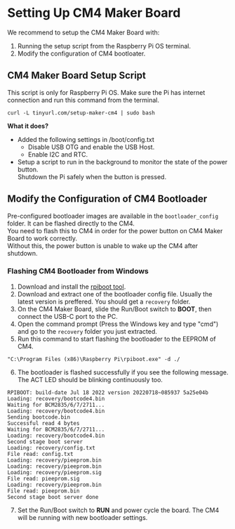 # Setting Up CM4 Maker Board #
We recommend to setup the CM4 Maker Board with:
1. Running the setup script from the Raspberry Pi OS terminal.
2. Modify the configuration of CM4 bootloater.

## CM4 Maker Board Setup Script ##
This script is only for Raspberry Pi OS. Make sure the Pi has internet connection and run this command from the terminal.
```
curl -L tinyurl.com/setup-maker-cm4 | sudo bash
```

**What it does?**
- Added the following settings in /boot/config.txt
  - Disable USB OTG and enable the USB Host.
  - Enable I2C and RTC.
- Setup a script to run in the background to monitor the state of the power button.<br>Shutdown the Pi safely when the button is pressed.

## Modify the Configuration of CM4 Bootloader ##
Pre-configured bootloader images are available in the `bootloader_config` folder. It can be flashed directly to the CM4.<br>
You need to flash this to CM4 in order for the power button on CM4 Maker Board to work correctly.<br>
Without this, the power button is unable to wake up the CM4 after shutdown.

### Flashing CM4 Bootloader from Windows ###
1. Download and install the [rpiboot tool](https://github.com/raspberrypi/usbboot/raw/master/win32/rpiboot_setup.exe).
2. Download and extract one of the bootloader config file. Usually the latest version is preffered. You should get a `recovery` folder.
3. On the CM4 Maker Board, slide the Run/Boot switch to **BOOT**, then connect the USB-C port to the PC.
4. Open the command prompt (Press the Windows key and type "cmd") and go to the `recovery` folder you just extracted.
5. Run this command to start flashing the bootloader to the EEPROM of CM4. <br>
```
"C:\Program Files (x86)\Raspberry Pi\rpiboot.exe" -d ./
```
6. The bootloader is flashed successfully if you see the following message. The ACT LED should be blinking continuously too.
```
RPIBOOT: build-date Jul 18 2022 version 20220718~085937 5a25e04b
Loading: recovery/bootcode4.bin
Waiting for BCM2835/6/7/2711...
Loading: recovery/bootcode4.bin
Sending bootcode.bin
Successful read 4 bytes
Waiting for BCM2835/6/7/2711...
Loading: recovery/bootcode4.bin
Second stage boot server
Loading: recovery/config.txt
File read: config.txt
Loading: recovery/pieeprom.bin
Loading: recovery/pieeprom.bin
Loading: recovery/pieeprom.sig
File read: pieeprom.sig
Loading: recovery/pieeprom.bin
File read: pieeprom.bin
Second stage boot server done
```
7. Set the Run/Boot switch to **RUN** and power cycle the board. The CM4 will be running with new bootloader settings.
